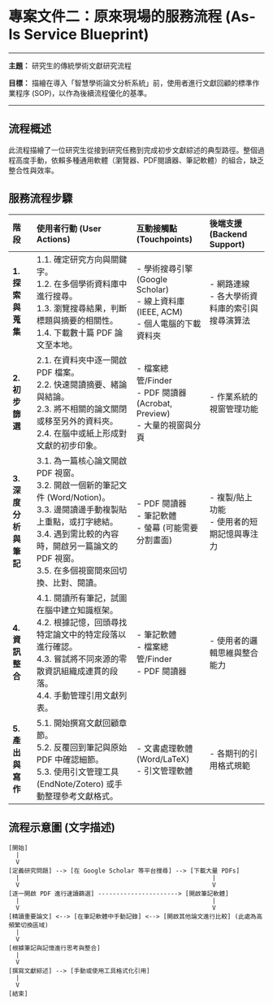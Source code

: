 # 專案文件二：原來現場的服務流程 (As-Is Service Blueprint)

---

**主題：** 研究生的傳統學術文獻研究流程

**目標：** 描繪在導入「智慧學術論文分析系統」前，使用者進行文獻回顧的標準作業程序 (SOP)，以作為後續流程優化的基準。

---

## 流程概述

此流程描繪了一位研究生從接到研究任務到完成初步文獻綜述的典型路徑。整個過程高度手動，依賴多種通用軟體（瀏覽器、PDF閱讀器、筆記軟體）的組合，缺乏整合性與效率。

## 服務流程步驟

| 階段 | 使用者行動 (User Actions) | 互動接觸點 (Touchpoints) | 後端支援 (Backend Support) |
| :--- | :--- | :--- | :--- |
| **1. 探索與蒐集** | 1.1. 確定研究方向與關鍵字。<br>1.2. 在多個學術資料庫中進行搜尋。<br>1.3. 瀏覽搜尋結果，判斷標題與摘要的相關性。<br>1.4. 下載數十篇 PDF 論文至本地。 | - 學術搜尋引擎 (Google Scholar)<br>- 線上資料庫 (IEEE, ACM)<br>- 個人電腦的下載資料夾 | - 網路連線<br>- 各大學術資料庫的索引與搜尋演算法 |
| **2. 初步篩選** | 2.1. 在資料夾中逐一開啟 PDF 檔案。<br>2.2. 快速閱讀摘要、緒論與結論。<br>2.3. 將不相關的論文關閉或移至另外的資料夾。<br>2.4. 在腦中或紙上形成對文獻的初步印象。 | - 檔案總管/Finder<br>- PDF 閱讀器 (Acrobat, Preview)<br>- 大量的視窗與分頁 | - 作業系統的視窗管理功能 |
| **3. 深度分析與筆記** | 3.1. 為一篇核心論文開啟 PDF 視窗。<br>3.2. 開啟一個新的筆記文件 (Word/Notion)。<br>3.3. 邊閱讀邊手動複製貼上重點，或打字總結。<br>3.4. 遇到需比較的內容時，開啟另一篇論文的 PDF 視窗。<br>3.5. 在多個視窗間來回切換、比對、閱讀。 | - PDF 閱讀器<br>- 筆記軟體<br>- 螢幕 (可能需要分割畫面) | - 複製/貼上功能<br>- 使用者的短期記憶與專注力 |
| **4. 資訊整合** | 4.1. 閱讀所有筆記，試圖在腦中建立知識框架。<br>4.2. 根據記憶，回頭尋找特定論文中的特定段落以進行確認。<br>4.3. 嘗試將不同來源的零散資訊組織成連貫的段落。<br>4.4. 手動管理引用文獻列表。 | - 筆記軟體<br>- 檔案總管/Finder<br>- PDF 閱讀器 | - 使用者的邏輯思維與整合能力 |
| **5. 產出與寫作** | 5.1. 開始撰寫文獻回顧章節。<br>5.2. 反覆回到筆記與原始 PDF 中確認細節。<br>5.3. 使用引文管理工具 (EndNote/Zotero) 或手動整理參考文獻格式。 | - 文書處理軟體 (Word/LaTeX)<br>- 引文管理軟體 | - 各期刊的引用格式規範 |

## 流程示意圖 (文字描述)

```
[開始]
  |
  V
[定義研究問題] --> [在 Google Scholar 等平台搜尋] --> [下載大量 PDFs]
  |                                                     |
  V                                                     V
[逐一開啟 PDF 進行速讀篩選] ----------------------> [開啟筆記軟體]
  |                                                     |
  V                                                     V
[精讀重要論文] <--> [在筆記軟體中手動記錄] <--> [開啟其他論文進行比較] (此處為高頻繁切換區域)
  |
  V
[根據筆記與記憶進行思考與整合]
  |
  V
[撰寫文獻綜述] --> [手動或使用工具格式化引用]
  |
  V
[結束]
``` 